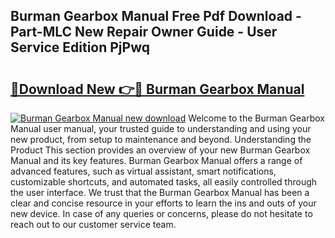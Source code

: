 ## Burman Gearbox Manual Free Pdf Download - Part-MLC New Repair Owner Guide - User Service Edition PjPwq

# <h2><a href="http://bc66783.oget.top/?id=Burman+Gearbox+Manual">🔗Download New 👉🔴 Burman Gearbox Manual</a></h2>

[![Burman Gearbox Manual new download](https://i.imgur.com/5g1atiW.png)](http://bc66783.oget.top/?id=Burman+Gearbox+Manual)
Welcome to the Burman Gearbox Manual user manual, your trusted guide to understanding and using your new product, from setup to maintenance and beyond. Understanding the Product This section provides an overview of your new Burman Gearbox Manual and its key features. Burman Gearbox Manual offers a range of advanced features, such as virtual assistant, smart notifications, customizable shortcuts, and automated tasks, all easily controlled through the user interface. We trust that the Burman Gearbox Manual has been a clear and concise resource in your efforts to learn the ins and outs of your new device. In case of any queries or concerns, please do not hesitate to reach out to our customer service team.
